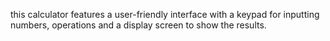 this calculator features a user-friendly interface with a keypad for inputting numbers, operations and a display screen to show the results.
